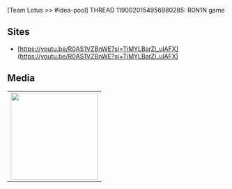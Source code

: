 [Team Lotus >> #idea-pool] THREAD 1190020154956980285: R0N1N game 

## Sites
- [https://youtu.be/R0AS1VZBnWE?si=TiMYLBarZi_ulAFX](https://youtu.be/R0AS1VZBnWE?si=TiMYLBarZi_ulAFX)


## Media
<table>
<tr>
<td><img src="https://cdn.discordapp.com/attachments/1190020154956980285/1190021976178294905/92CW92.gif?ex=65b2be54&is=65a04954&hm=d47d2add1b44deeb624272f0a87a7c8425e512f63994b47eb2779de517b198e3&" width="200"/></td>
</tr>
</table>

